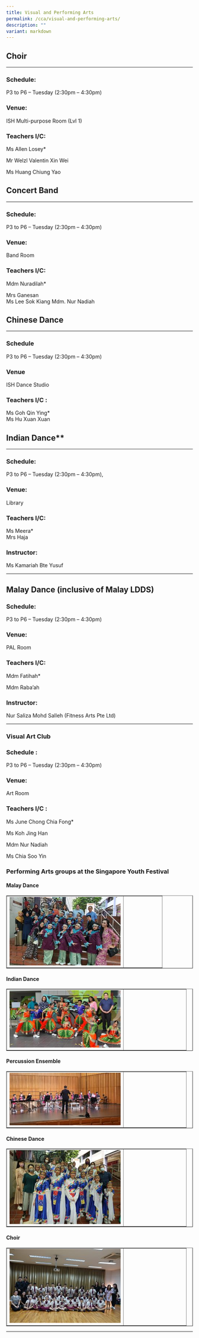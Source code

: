 ```yaml
---
title: Visual and Performing Arts
permalink: /cca/visual-and-performing-arts/
description: ""
variant: markdown
---
```

## Choir
-----

### Schedule:

P3 to P6 – Tuesday (2:30pm – 4:30pm)

### Venue:

ISH Multi-purpose Room (Lvl 1)

### Teachers I/C:
Ms Allen Losey\*

Mr Welzl Valentin Xin Wei 

Ms Huang Chiung Yao


## Concert Band
------------

### Schedule:

P3 to P6 – Tuesday (2:30pm – 4:30pm)

### Venue:

Band Room

### Teachers I/C:

Mdm Nuradilah\*

Mrs Ganesan  
Ms Lee Sok Kiang
Mdm. Nur Nadiah


## Chinese Dance
-------------

### Schedule

P3 to P6 – Tuesday (2:30pm – 4:30pm)

### Venue

ISH Dance Studio

### Teachers I/C :

Ms Goh Qin Ying*  
Ms Hu Xuan Xuan



## Indian Dance**
----------------

### Schedule:

P3 to P6 – Tuesday (2:30pm – 4:30pm),

### Venue:

Library

### Teachers I/C:

Ms Meera\*  
Mrs Haja

### Instructor:&nbsp;&nbsp;

Ms Kamariah Bte Yusuf

* * *

## Malay Dance (inclusive of Malay LDDS)

### Schedule:

P3 to P6 – Tuesday (2:30pm – 4:30pm)

### Venue:

PAL Room

### Teachers I/C:

Mdm Fatihah*

Mdm Raba’ah

### Instructor:

Nur Saliza Mohd Salleh (Fitness Arts Pte Ltd)

* * *

### Visual Art Club

### Schedule&nbsp;:

P3 to P6 – Tuesday (2:30pm – 4:30pm)

### Venue:

Art Room

### Teachers I/C :

Ms June Chong Chia Fong\*

Ms Koh Jing Han

Mdm Nur Nadiah

Ms Chia Soo Yin

### Performing Arts groups at the Singapore Youth Festival 

#### Malay Dance
<table style="border-collapse: collapse; width: 100%;" border="1">
<tbody>
<tr>
<td style="width: 75%;"><img src="/images/pa1.jpg"></td>
<td style="width: 65%;">&nbsp;</td>
</tr>
</tbody>
</table>


#### Indian Dance
<table style="border-collapse: collapse; width: 100%;" border="1">
<tbody>
<tr>
<td style="width: 65%;"><img src="/images/pa2.jpg"></td>
<td style="width: 65%;">&nbsp;</td>
</tr>
</tbody>
</table>


#### Percussion Ensemble
<table style="border-collapse: collapse; width: 100%;" border="1">
<tbody>
<tr>
<td style="width: 65%;"><img src="/images/pa3.jpg"></td>
<td style="width: 65%;">&nbsp;</td>
</tr>
</tbody>
</table>


#### Chinese Dance
<table style="border-collapse: collapse; width: 100%;" border="1">
<tbody>
<tr>
<td style="width: 65%;"><img src="/images/pa4.jpg"></td>
<td style="width: 65%;">&nbsp;</td>
</tr>
</tbody>
</table>

#### Choir

<table style="border-collapse: collapse; width: 100%;" border="1">
<tbody>
<tr>
<td style="width: 65%;"><img src="/images/pa5.jpg"></td>
<td style="width: 65%;">&nbsp;</td>
</tr>
</tbody>
</table>

<hr>